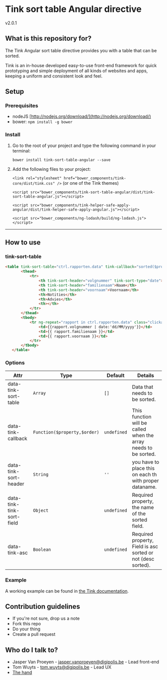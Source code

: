 # Tink sort table Angular directive

v2.0.1

## What is this repository for?

The Tink Angular sort table directive provides you with a table that can be sorted.

Tink is an in-house developed easy-to-use front-end framework for quick prototyping and simple deployment of all kinds of websites and apps, keeping a uniform and consistent look and feel.

## Setup

### Prerequisites

* nodeJS [http://nodejs.org/download/](http://nodejs.org/download/)
* bower: `npm install -g bower`

### Install

1. Go to the root of your project and type the following command in your terminal:

   `bower install tink-sort-table-angular --save`

2. Add the following files to your project:

   `<link rel="stylesheet" href="bower_components/tink-core/dist/tink.css" />` (or one of the Tink themes)

   `<script src="bower_components/tink-sort-table-angular/dist/tink-sort-table-angular.js"></script>`

   `<script src="bower_components/tink-helper-safe-apply-angular/dist/tink-helper-safe-apply-angular.js"></script>`

   `<script src="bower_components/ng-lodash/build/ng-lodash.js"></script>`



----------



## How to use

### tink-sort-table

```html
<table tink-sort-table="ctrl.rapporten.data" tink-callback="sorted($property,$order)" tink-asc="ctrl.asc" tink-sort-field="ctrl.header" class="table-responsive table-interactive">
       <thead>
           <tr>
               <th tink-sort-header="volgnummer" tink-sort-type="date">Nummer</th>
               <th tink-sort-header="familienaam">Naam</th>
               <th tink-sort-header="voornaam">Voornaam</th>
               <th>Notities</th>
               <th>Advies</th>
               <th></th>
           </tr>
       </thead>
       <tbody>
           <tr ng-repeat="rapport in ctrl.rapporten.data" class="clickableTableRow">
               <td>{{rapport.volgnummer | date:'dd/MM/yyyy'}}</td>
               <td>{{ rapport.familienaam }}</td>
               <td>{{ rapport.voornaam }}</td>
           </tr>
       </tbody>
   </table>
```

### Options

Attr | Type | Default | Details
--- | --- | --- | ---
data-tink-sort-table | `Array` | `[]` | Data that needs to be sorted.
data-tink-callback | `Function($property,$order)` | `undefined` | This function will be called when the array needs to be sorted.
data-tink-sort-header | `String` | `''` | you have to place this on each th with proper dataname.
data-tink-tink-sort-field | `Object` | `undefined` | Required property, the name of the sorted field.
data-tink-asc | `Boolean` | `undefined` | Required property, Field is asc sorted or not (desc sorted).

### Example

A working example can be found in [the Tink documentation](http://tink.digipolis.be/#/docs/directives/sort-table#example).

## Contribution guidelines

* If you're not sure, drop us a note
* Fork this repo
* Do your thing
* Create a pull request

## Who do I talk to?

* Jasper Van Proeyen - jasper.vanproeyen@digipolis.be - Lead front-end
* Tom Wuyts - tom.wuyts@digipolis.be - Lead UX
* [The hand](https://www.youtube.com/watch?v=_O-QqC9yM28)
